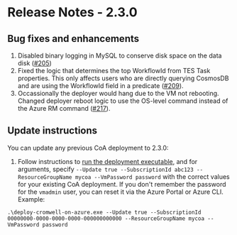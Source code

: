 # Release Notes - 2.3.0
## Bug fixes and enhancements

1.	Disabled binary logging in MySQL to conserve disk space on the data disk ([#205](https://github.com/microsoft/CromwellOnAzure/issues/205))
2.	Fixed the logic that determines the top WorkflowId from TES Task properties.  This only affects users who are directly querying CosmosDB and are using the WorkflowId field in a predicate ([#209](https://github.com/microsoft/CromwellOnAzure/issues/209)).
3.  Occassionally the deployer would hang due to the VM not rebooting.  Changed deployer reboot logic to use the OS-level command instead of the Azure RM command ([#217](https://github.com/microsoft/CromwellOnAzure/issues/217)).

## Update instructions

You can update any previous CoA deployment to 2.3.0:
1.  Follow instructions to [run the deployment executable](https://github.com/microsoft/CromwellOnAzure#run-the-deployment-executable), and for arguments, specify `--Update true --SubscriptionId abc123 --ResourceGroupName mycoa --VmPassword password` with the correct values for your existing CoA deployment. If you don't remember the password for the `vmadmin` user, you can reset it via the Azure Portal or Azure CLI.  Example:<br/>
 
`.\deploy-cromwell-on-azure.exe --Update true --SubscriptionId 00000000-0000-0000-0000-000000000000 --ResourceGroupName mycoa --VmPassword password`